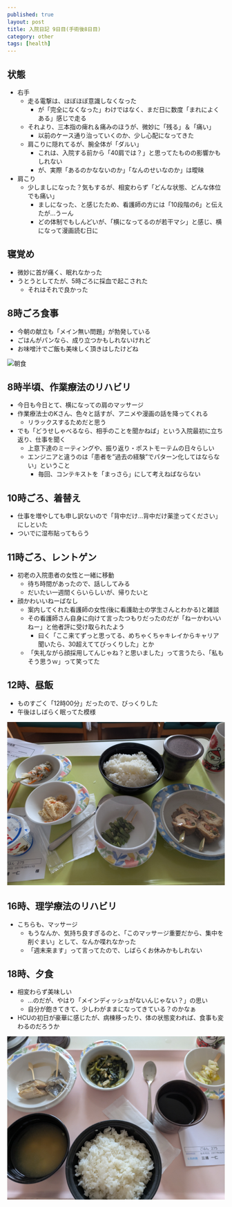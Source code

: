 ```yaml
---
published: true
layout: post
title: 入院日記 9日目(手術後8日目)
category: other
tags: [health]
---
```


## 状態

- 右手
  - 走る電撃は、ほぼほぼ意識しなくなった
    - が「完全になくなった」わけではなく、まだ日に数度「まれによくある」感じで走る
  - それより、三本指の痺れ＆痛みのほうが、微妙に「残る」＆「痛い」
    - 以前のケース通り治っていくのか、少し心配になってきた
  - 肩こりに隠れてるが、腕全体が「ダルい」
    - これは、入院する前から「40肩では？」と思ってたものの影響かもしれない
    - が、実際「あるのかなないのか」「なんのせいなのか」は曖昧
- 肩こり
  - 少しましになった？気もするが、相変わらず「どんな状態、どんな体位でも痛い」
    - ましになった、と感じたため、看護師の方には「10段階の6」と伝えたが…うーん
    - どの体制でもしんどいが、「横になってるのが若干マシ」と感じ、横になって漫画読む日に

## 寝覚め

- 微妙に首が痛く、眠れなかった
- うとうとしてたが、5時ごろに採血で起こされた
  - それはそれで良かった

## 8時ごろ食事

- 今朝の献立も「メイン無い問題」が勃発している
- ごはんがパンなら、成り立つかもしれないけれど
- お味噌汁でご飯も美味しく頂きはしたけどね

![朝食](/images/other/photos/PXL_20250611_225517330.jpg)

## 8時半頃、作業療法のリハビリ

- 今日も今日とて、横になっての肩のマッサージ
- 作業療法士のKさん、色々と話すが、アニメや漫画の話を降ってくれる
  - リラックスするためだと思う
- でも「どうせしゃべるなら、相手のことを聞かねば」という入院最初に立ち返り、仕事を聞く
  - 上意下達のミーティングや、振り返り・ポストモーテムの日々らしい
  - エンジニアと違うのは「患者を”過去の経験”でパターン化してはならない」ということ
    - 毎回、コンテキストを「まっさら」にして考えねばならない

## 10時ごろ、着替え

- 仕事を増やしても申し訳ないので「背中だけ…背中だけ薬塗ってください」にしといた
- ついでに湿布貼ってもらう

## 11時ごろ、レントゲン

- 初老の入院患者の女性と一緒に移動
  - 待ち時間があったので、話ししてみる
  - だいたい一週間くらいらしいが、帰りたいと
- 顔かわいいねーばなし
  - 案内してくれた看護師の女性(後に看護助士の学生さんとわかる)と雑談
  - その看護師さん自身に向けて言ったつもりだったのだが「ねーかわいいねー」と他者評に受け取られたよう
    - 曰く「ここ来てずっと思ってる、めちゃくちゃキレイからキャリア聞いたら、30超えててびっくりした」とか
  - 「失礼ながら顔採用してんじゃね？と思いました」って言うたら、「私もそう思うｗ」って笑ってた

## 12時、昼飯

- ものすごく「12時00分」だったので、びっくりした
- 午後はしばらく眠ってた模様

![昼食](/images/other/photos/PXL_20250611_025947447.jpg)

## 16時、理学療法のリハビリ

- こちらも、マッサージ
  - もうなんか、気持ち良すぎるのと、「このマッサージ重要だから、集中を削ぐまい」として、なんか喋れなかった
  - 「週末来ます」って言ってたので、しばらくお休みかもしれない

## 18時、夕食

- 相変わらず美味しい
  - …のだが、やはり「メインディッシュがないんじゃない？」の思い
  - 自分が飽きてきて、少しわがままになってきている？のかなぁ
- HCUの初日が豪華に感じたが、病棟移ったり、体の状態変われば、食事も変わるのだろうか

![夕食](/images/other/photos/PXL_20250611_090604377.jpg)

